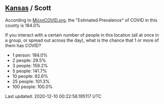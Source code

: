 
## [Kansas](/united-states/kansas) / Scott

According to [MicroCOVID.org](http://microcovid.org),
the "Estimated Prevalence" of COVID in this county is 184.0%

If you interact with a certain number of people in this location
(all at once in a group, or spread out across the day), what is the chance that
1 or more of them has COVID?

- 1 person: 184.0%
- 2 people: 29.5%
- 3 people: 159.2%
- 5 people: 141.7%
- 10 people: 82.6%
- 25 people: 101.3%
- 100 people: 100.0%

Last updated: 2020-12-10 00:22:56.195117 UTC
